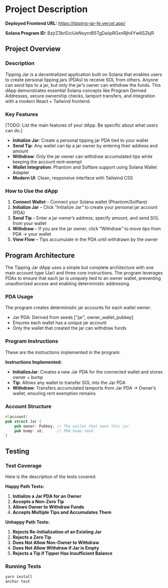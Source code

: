 # Project Description

**Deployed Frontend URL:** https://tipping-jar-fe.vercel.app/

**Solana Program ID:** BzjrZ3brEiciUeNoyrnB5TgDaiipRGxnRjh4Yw6SZkjR

## Project Overview

### Description
Tipping Jar is a decentralized application built on Solana that enables users to create personal tipping jars (PDAs) to receive SOL from others. Anyone can send tips to a jar, but only the jar’s owner can withdraw the funds. This dApp demonstrates essential Solana concepts like Program Derived Addresses, secure ownership checks, lamport transfers, and integration with a modern React + Tailwind frontend.

### Key Features
[TODO: List the main features of your dApp. Be specific about what users can do.]

- **Initialize Jar**: Create a personal tipping jar PDA tied to your wallet
- **Send Tip**: Any wallet can tip a jar owner by entering their address and amount
- **Withdraw**: Only the jar owner can withdraw accumulated tips while keeping the account rent-exempt
- **Wallet Integration**: Phantom and Solflare support using Solana Wallet Adapter
- **Modern UI**: Clean, responsive interface with Tailwind CSS
  
### How to Use the dApp
1. **Connect Wallet** – Connect your Solana wallet (Phantom/Solflare)
2. **Initialize Jar** – Click “Initialize Jar” to create your personal jar account (PDA)
3. **Send Tip** – Enter a jar owner’s address, specify amount, and send SOL from your wallet
4. **Withdraw** – If you are the jar owner, click “Withdraw” to move tips from PDA → your wallet
5. **View Flow** – Tips accumulate in the PDA until withdrawn by the owner

## Program Architecture
The Tipping Jar dApp uses a simple but complete architecture with one main account type (Jar) and three core instructions.
The program leverages PDAs to ensure that each jar is uniquely tied to an owner wallet, preventing unauthorized access and enabling deterministic addressing.

### PDA Usage
The program creates deterministic jar accounts for each wallet owner:

- Jar PDA: Derived from seeds ["jar", owner_wallet_pubkey]
- Ensures each wallet has a unique jar account
- Only the wallet that created the jar can withdraw funds

### Program Instructions
These are the instructions implemented in the program: 

**Instructions Implemented:**
- **InitializeJar**: Creates a new Jar PDA for the connected wallet and stores owner + bump
- **Tip**: Allows any wallet to transfer SOL into the Jar PDA
- **Withdraw**: Transfers accumulated lamports from Jar PDA → Owner’s wallet, ensuring rent exemption remains

### Account Structure
```rust
#[account]
pub struct Jar {
    pub owner: Pubkey, // The wallet that owns this jar
    pub bump: u8,      // PDA bump seed
}
```

## Testing

### Test Coverage
Here is the description of the tests covered:

**Happy Path Tests:**
1. **Initialize a Jar PDA for an Owner**
2. **Accepts a Non-Zero Tip**
3. **Allows Owner to Withdraw Funds**
4. **Accepts Multiple Tips and Accumulates Them**

**Unhappy Path Tests:**
1. **Rejects Re-Initialization of an Existing Jar**
2. **Rejects a Zero Tip**
3. **Does Not Allow Non-Owner to Withdraw**
4. **Does Not Allow Withdraw if Jar is Empty**
5. **Rejects a Tip if Tipper Has Insufficient Balance**

### Running Tests
```bash
yarn install
anchor test
```
